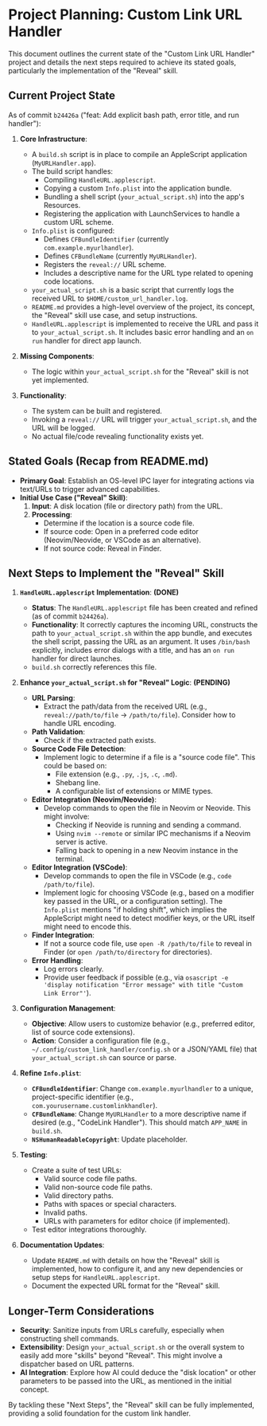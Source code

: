 # Project Planning: Custom Link URL Handler

This document outlines the current state of the "Custom Link URL Handler" project and details the next steps required to achieve its stated goals, particularly the implementation of the "Reveal" skill.

## Current Project State

As of commit `b24426a` ("feat: Add explicit bash path, error title, and run handler"):

1.  **Core Infrastructure**:
    *   A `build.sh` script is in place to compile an AppleScript application (`MyURLHandler.app`).
    *   The build script handles:
        *   Compiling `HandleURL.applescript`.
        *   Copying a custom `Info.plist` into the application bundle.
        *   Bundling a shell script (`your_actual_script.sh`) into the app's Resources.
        *   Registering the application with LaunchServices to handle a custom URL scheme.
    *   `Info.plist` is configured:
        *   Defines `CFBundleIdentifier` (currently `com.example.myurlhandler`).
        *   Defines `CFBundleName` (currently `MyURLHandler`).
        *   Registers the `reveal://` URL scheme.
        *   Includes a descriptive name for the URL type related to opening code locations.
    *   `your_actual_script.sh` is a basic script that currently logs the received URL to `$HOME/custom_url_handler.log`.
    *   `README.md` provides a high-level overview of the project, its concept, the "Reveal" skill use case, and setup instructions.
    *   `HandleURL.applescript` is implemented to receive the URL and pass it to `your_actual_script.sh`. It includes basic error handling and an `on run` handler for direct app launch.

2.  **Missing Components**:
    *   The logic within `your_actual_script.sh` for the "Reveal" skill is not yet implemented.

3.  **Functionality**:
    *   The system can be built and registered.
    *   Invoking a `reveal://` URL will trigger `your_actual_script.sh`, and the URL will be logged.
    *   No actual file/code revealing functionality exists yet.

## Stated Goals (Recap from README.md)

*   **Primary Goal**: Establish an OS-level IPC layer for integrating actions via text/URLs to trigger advanced capabilities.
*   **Initial Use Case ("Reveal" Skill)**:
    1.  **Input**: A disk location (file or directory path) from the URL.
    2.  **Processing**:
        *   Determine if the location is a source code file.
        *   If source code: Open in a preferred code editor (Neovim/Neovide, or VSCode as an alternative).
        *   If not source code: Reveal in Finder.

## Next Steps to Implement the "Reveal" Skill

1.  **`HandleURL.applescript` Implementation**: **(DONE)**
    *   **Status**: The `HandleURL.applescript` file has been created and refined (as of commit `b24426a`).
    *   **Functionality**: It correctly captures the incoming URL, constructs the path to `your_actual_script.sh` within the app bundle, and executes the shell script, passing the URL as an argument. It uses `/bin/bash` explicitly, includes error dialogs with a title, and has an `on run` handler for direct launches.
    *   `build.sh` correctly references this file.

2.  **Enhance `your_actual_script.sh` for "Reveal" Logic**: **(PENDING)**
    *   **URL Parsing**:
        *   Extract the path/data from the received URL (e.g., `reveal://path/to/file` -> `/path/to/file`). Consider how to handle URL encoding.
    *   **Path Validation**:
        *   Check if the extracted path exists.
    *   **Source Code File Detection**:
        *   Implement logic to determine if a file is a "source code file". This could be based on:
            *   File extension (e.g., `.py`, `.js`, `.c`, `.md`).
            *   Shebang line.
            *   A configurable list of extensions or MIME types.
    *   **Editor Integration (Neovim/Neovide)**:
        *   Develop commands to open the file in Neovim or Neovide. This might involve:
            *   Checking if Neovide is running and sending a command.
            *   Using `nvim --remote` or similar IPC mechanisms if a Neovim server is active.
            *   Falling back to opening in a new Neovim instance in the terminal.
    *   **Editor Integration (VSCode)**:
        *   Develop commands to open the file in VSCode (e.g., `code /path/to/file`).
        *   Implement logic for choosing VSCode (e.g., based on a modifier key passed in the URL, or a configuration setting). The `Info.plist` mentions "if holding shift", which implies the AppleScript might need to detect modifier keys, or the URL itself might need to encode this.
    *   **Finder Integration**:
        *   If not a source code file, use `open -R /path/to/file` to reveal in Finder (or `open /path/to/directory` for directories).
    *   **Error Handling**:
        *   Log errors clearly.
        *   Provide user feedback if possible (e.g., via `osascript -e 'display notification "Error message" with title "Custom Link Error"'`).

3.  **Configuration Management**:
    *   **Objective**: Allow users to customize behavior (e.g., preferred editor, list of source code extensions).
    *   **Action**: Consider a configuration file (e.g., `~/.config/custom_link_handler/config.sh` or a JSON/YAML file) that `your_actual_script.sh` can source or parse.

4.  **Refine `Info.plist`**:
    *   **`CFBundleIdentifier`**: Change `com.example.myurlhandler` to a unique, project-specific identifier (e.g., `com.yourusername.customlinkhandler`).
    *   **`CFBundleName`**: Change `MyURLHandler` to a more descriptive name if desired (e.g., "CodeLink Handler"). This should match `APP_NAME` in `build.sh`.
    *   **`NSHumanReadableCopyright`**: Update placeholder.

5.  **Testing**:
    *   Create a suite of test URLs:
        *   Valid source code file paths.
        *   Valid non-source code file paths.
        *   Valid directory paths.
        *   Paths with spaces or special characters.
        *   Invalid paths.
        *   URLs with parameters for editor choice (if implemented).
    *   Test editor integrations thoroughly.

6.  **Documentation Updates**:
    *   Update `README.md` with details on how the "Reveal" skill is implemented, how to configure it, and any new dependencies or setup steps for `HandleURL.applescript`.
    *   Document the expected URL format for the "Reveal" skill.

## Longer-Term Considerations

*   **Security**: Sanitize inputs from URLs carefully, especially when constructing shell commands.
*   **Extensibility**: Design `your_actual_script.sh` or the overall system to easily add more "skills" beyond "Reveal". This might involve a dispatcher based on URL patterns.
*   **AI Integration**: Explore how AI could deduce the "disk location" or other parameters to be passed into the URL, as mentioned in the initial concept.

By tackling these "Next Steps", the "Reveal" skill can be fully implemented, providing a solid foundation for the custom link handler.
